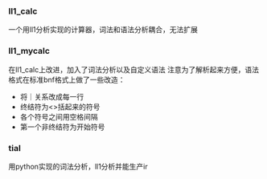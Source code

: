 ### ll1_calc
一个用ll1分析实现的计算器，词法和语法分析耦合，无法扩展

### ll1_mycalc
在ll1_calc上改进，加入了词法分析以及自定义语法
注意为了解析起来方便，语法格式在标准bnf格式上做了一些改造：
* 将｜关系改成每一行
* 终结符为<>括起来的符号
* 各个符号之间用空格间隔
* 第一个非终结符为开始符号

### tial
用python实现的词法分析，ll1分析并能生产ir